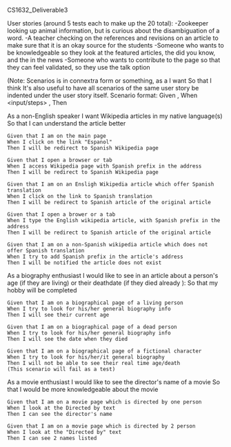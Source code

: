 CS1632_Deliverable3


User stories (around 5 tests each to make up the 20 total):
-Zookeeper looking up animal information, but is curious about the disambiguation of a word.
-A teacher checking on the references and revisions on an article to make sure that it is an okay source for the students
-Someone who wants to be knowledgeable so they look at the featured articles, the did you know, and the in the news
-Someone who wants to contribute to the page so that they can feel validated, so they use the talk option

(Note: Scenarios is in connextra form or something, as a <role> I want <feature> So that <benefit>
I think It's also useful to have all scenarios of the same user story be indented under the user story itself.
Scenario format: Given <precondition>, When <input/steps> , Then <expected behavior>


As a non-English speaker
I want Wikipedia articles in my native language(s)
So that I can understand the article better

	Given that I am on the main page
	When I click on the link "Espanol"
	Then I will be redirect to Spanish Wikipedia page
	
	Given that I open a browser or tab
	When I access Wikipedia page with Spanish prefix in the address
	Then I will be redirect to Spanish Wikipedia page
	
	Given that I am on an Ensligh Wikipedia article which offer Spanish translation
	When I click on the link to Spanish translation
	Then I will be redirect to Spanish article of the original article
	
	Given that I open a brower or a tab
	When I type the English wikipedia article, with Spanish prefix in the address
	Then I will be redirect to Spanish article of the original article
	
	Given that I am on a non-Spanish wikipedia article which does not offer Spanish translation
	When I try to add Spanish prefix in the article's address
	Then I will be notified the article does not exist



As a biography enthusiast
I would like to see in an article about a person's age (if they are living) or their deathdate (if they died already ):
So that my hobby will be completed

	Given that I am on a biographical page of a living person
	When I try to look for his/her general biography info
	Then I will see their current age

	Given that I am on a biographical page of a dead person
	When I try to look for his/her general biography info
	Then I will see the date when they died
	
	Given that I am on a biographical page of a fictional character
	When I try to look for his/her/it general biography
	Then I will not be able to see their real time age/death
	(This scenario will fail as a test)

As a movie enthusiast
I would like to see the director's name of a movie
So that I would be more knowledgeable about the movie

	Given that I am on a movie page which is directed by one person
	When I look at the Directed by text
	Then I can see the director's name
	
	Given that I am on a movie page which is directed by 2 person
	When I look at the "Directed by" text
	Then I can see 2 names listed

